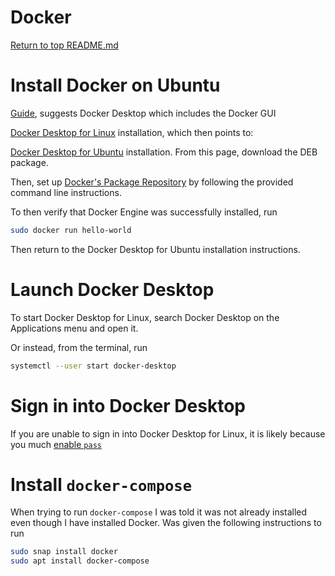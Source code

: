 Docker
======

[Return to top README.md](../../README.md)

# Install Docker on Ubuntu

[Guide](https://docs.docker.com/engine/install/ubuntu/#installation-methods), suggests Docker Desktop which includes the Docker GUI

[Docker Desktop for Linux](https://docs.docker.com/desktop/install/linux-install/) installation, which then points to:

[Docker Desktop for Ubuntu](https://docs.docker.com/desktop/install/ubuntu/) installation. From this page, download the DEB package.

Then, set up [Docker&#39;s Package Repository](https://docs.docker.com/engine/install/ubuntu/#install-using-the-repository) by following the provided command line instructions.

To then verify that Docker Engine was successfully installed, run

```bash
sudo docker run hello-world
```

Then return to the Docker Desktop for Ubuntu installation instructions.

# Launch Docker Desktop

To start Docker Desktop for Linux, search Docker Desktop on the Applications menu and open it.

Or instead, from the terminal, run

```bash
systemctl --user start docker-desktop
```

# Sign in into Docker Desktop

If you are unable to sign in into Docker Desktop for Linux, it is likely because you much [enable `pass`](https://docs.docker.com/desktop/get-started/#signing-in-with-docker-desktop-for-linux)

# Install `docker-compose`

When trying to run `docker-compose` I was told it was not already installed even though I have installed Docker. Was given the following instructions to run

```bash
sudo snap install docker
sudo apt install docker-compose
```

